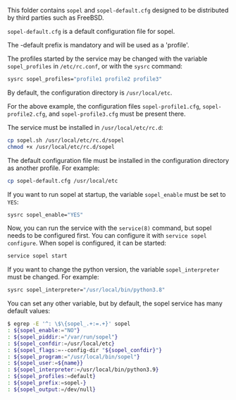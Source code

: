 This folder contains `sopel` and `sopel-default.cfg` designed to be distributed by third parties such as FreeBSD.

`sopel-default.cfg` is a default configuration file for sopel.

The -default prefix is mandatory and will be used as a 'profile'.

The profiles started by the service may be changed with the variable `sopel_profiles` in `/etc/rc.conf`, or with the `sysrc` command:

```sh
sysrc sopel_profiles="profile1 profile2 profile3"
```

By default, the configuration directory is `/usr/local/etc`.

For the above example, the configuration files `sopel-profile1.cfg`, `sopel-profile2.cfg`, and `sopel-profile3.cfg` must be present there.

The service must be installed in `/usr/local/etc/rc.d`:

```sh
cp sopel.sh /usr/local/etc/rc.d/sopel
chmod +x /usr/local/etc/rc.d/sopel
```

The default configuration file must be installed in the configuration directory as another profile. For example:

```sh
cp sopel-default.cfg /usr/local/etc
```

If you want to run sopel at startup, the variable `sopel_enable` must be set to `YES`:

```sh
sysrc sopel_enable="YES"
```

Now, you can run the service with the `service(8)` command, but sopel needs to be configured first. You can configure it with `service sopel configure`. When sopel is configured, it can be started:

```sh
service sopel start
```

If you want to change the python version, the variable `sopel_interpreter` must be changed. For example:

```sh
sysrc sopel_interpreter="/usr/local/bin/python3.8"
```

You can set any other variable, but by default, the sopel service has many default values:

```sh
$ egrep -E '^: \$\{sopel_.+:=.+}' sopel
: ${sopel_enable:="NO"}
: ${sopel_piddir:="/var/run/sopel"}
: ${sopel_confdir:=/usr/local/etc}
: ${sopel_flags:=--config-dir "${sopel_confdir}"}
: ${sopel_program:="/usr/local/bin/sopel"}
: ${sopel_user:=${name}}
: ${sopel_interpreter:=/usr/local/bin/python3.9}
: ${sopel_profiles:=default}
: ${sopel_prefix:=sopel-}
: ${sopel_output:=/dev/null}
```
